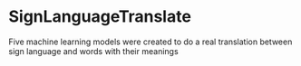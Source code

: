 # SignLanguageTranslate
Five machine learning models were created to do a real translation between sign language and words with their meanings
